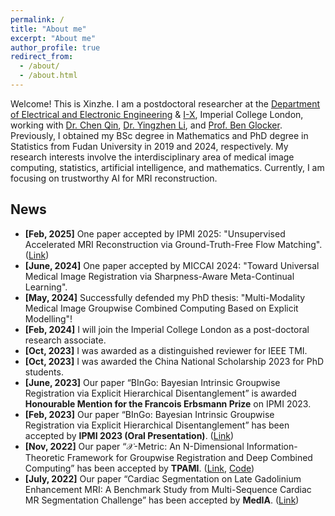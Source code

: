 ```yaml
---
permalink: /
title: "About me"
excerpt: "About me"
author_profile: true
redirect_from: 
  - /about/
  - /about.html
---
```


Welcome! This is Xinzhe. I am a postdoctoral researcher at the [Department of Electrical and Electronic Engineering](https://www.imperial.ac.uk/electrical-engineering/) & [I-X](https://ix.imperial.ac.uk/), Imperial College London, working with [Dr. Chen Qin](https://cq615.github.io), [Dr. Yingzhen Li](http://yingzhenli.net/home/en/), and [Prof. Ben Glocker](https://profiles.imperial.ac.uk/b.glocker). Previously, I obtained my BSc degree in Mathematics and PhD degree in Statistics from Fudan University in 2019 and 2024, respectively. My research interests involve the interdisciplinary area of medical image computing, statistics, artificial intelligence, and mathematics. Currently, I am focusing on trustworthy AI for MRI reconstruction.



## News

- **[Feb, 2025]** One paper accepted by IPMI 2025: "Unsupervised Accelerated MRI Reconstruction via Ground-Truth-Free Flow Matching". ([Link](http://arxiv.org/abs/2502.17174))
- **[June, 2024]** One paper accepted by MICCAI 2024: "Toward Universal Medical Image Registration via Sharpness-Aware Meta-Continual Learning".
- **[May, 2024]** Successfully defended my PhD thesis: "Multi-Modality Medical Image Groupwise Combined Computing Based on Explicit Modelling"!
- **[Feb, 2024]** I will join the Imperial College London as a post-doctoral research associate.
- **[Oct, 2023]** I was awarded as a distinguished reviewer for IEEE TMI.
- **[Oct, 2023]** I was awarded the China National Scholarship 2023 for PhD students.
- **[June, 2023]** Our paper “BInGo: Bayesian Intrinsic Groupwise Registration via Explicit Hierarchical Disentanglement” is awarded **Honourable Mention for the Francois Erbsmann Prize** on IPMI 2023.
- **[Feb, 2023]** Our paper “BInGo: Bayesian Intrinsic Groupwise Registration via Explicit Hierarchical Disentanglement” has been accepted by **IPMI 2023 (Oral Presentation)**. ([Link](https://link.springer.com/chapter/10.1007/978-3-031-34048-2_25))
- **[Nov, 2022]** Our paper “$\mathcal{X}$-Metric: An N-Dimensional Information-Theoretic Framework for Groupwise Registration and Deep Combined Computing” has been accepted by **TPAMI**. ([Link](https://ieeexplore.ieee.org/abstract/document/9965747/), [Code](https://github.com/xzluo97/X-metric))
- **[July, 2022]** Our paper “Cardiac Segmentation on Late Gadolinium Enhancement MRI: A Benchmark Study from Multi-Sequence Cardiac MR Segmentation Challenge” has been accepted by **MedIA**. ([Link](https://www.sciencedirect.com/science/article/pii/S136184152200175X))

